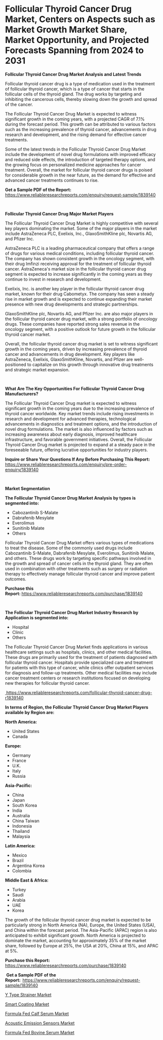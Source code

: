 <p><h1>Follicular Thyroid Cancer Drug Market, Centers on Aspects such as Market Growth Market Share, Market Opportunity, and Projected Forecasts Spanning from 2024 to 2031</h1></p><p><strong>Follicular Thyroid Cancer Drug Market Analysis and Latest Trends</strong></p>
<p><p>Follicular thyroid cancer drug is a type of medication used in the treatment of follicular thyroid cancer, which is a type of cancer that starts in the follicular cells of the thyroid gland. The drug works by targeting and inhibiting the cancerous cells, thereby slowing down the growth and spread of the cancer.</p><p>The Follicular Thyroid Cancer Drug Market is expected to witness significant growth in the coming years, with a projected CAGR of 7.1% during the forecast period. This growth can be attributed to various factors such as the increasing prevalence of thyroid cancer, advancements in drug research and development, and the rising demand for effective cancer treatments.</p><p>Some of the latest trends in the Follicular Thyroid Cancer Drug Market include the development of novel drug formulations with improved efficacy and reduced side effects, the introduction of targeted therapy options, and the growing focus on personalized medicine approaches for cancer treatment. Overall, the market for follicular thyroid cancer drugs is poised for considerable growth in the near future, as the demand for effective and advanced cancer treatments continues to rise.</p></p>
<p><strong>Get a Sample PDF of the Report:&nbsp;</strong> <a href="https://www.reliableresearchreports.com/enquiry/request-sample/1839140">https://www.reliableresearchreports.com/enquiry/request-sample/1839140</a></p>
<p>&nbsp;</p>
<p><strong>Follicular Thyroid Cancer Drug Major Market Players</strong></p>
<p><p>The Follicular Thyroid Cancer Drug Market is highly competitive with several key players dominating the market. Some of the major players in the market include AstraZeneca PLC, Exelixis, Inc., GlaxoSmithKline plc, Novartis AG, and Pfizer Inc.</p><p>AstraZeneca PLC is a leading pharmaceutical company that offers a range of drugs for various medical conditions, including follicular thyroid cancer. The company has shown consistent growth in the oncology segment, with their drug Imfinzi receiving approval for the treatment of follicular thyroid cancer. AstraZeneca's market size in the follicular thyroid cancer drug segment is expected to increase significantly in the coming years as they continue to invest in research and development.</p><p>Exelixis, Inc. is another key player in the follicular thyroid cancer drug market, known for their drug Cabometyx. The company has seen a steady rise in market growth and is expected to continue expanding their market presence with new drug developments and strategic partnerships.</p><p>GlaxoSmithKline plc, Novartis AG, and Pfizer Inc. are also major players in the follicular thyroid cancer drug market, with a strong portfolio of oncology drugs. These companies have reported strong sales revenue in the oncology segment, with a positive outlook for future growth in the follicular thyroid cancer market.</p><p>Overall, the follicular thyroid cancer drug market is set to witness significant growth in the coming years, driven by increasing prevalence of thyroid cancer and advancements in drug development. Key players like AstraZeneca, Exelixis, GlaxoSmithKline, Novartis, and Pfizer are well-positioned to capitalize on this growth through innovative drug treatments and strategic market expansion.</p></p>
<p>&nbsp;</p>
<p><strong>What Are The Key Opportunities For Follicular Thyroid Cancer Drug Manufacturers?</strong></p>
<p><p>The Follicular Thyroid Cancer Drug market is expected to witness significant growth in the coming years due to the increasing prevalence of thyroid cancer worldwide. Key market trends include rising investments in research and development for advanced therapies, technological advancements in diagnostics and treatment options, and the introduction of novel drug formulations. The market is also influenced by factors such as increasing awareness about early diagnosis, improved healthcare infrastructure, and favorable government initiatives. Overall, the Follicular Thyroid Cancer Drug market is projected to expand at a steady pace in the foreseeable future, offering lucrative opportunities for industry players.</p></p>
<p><strong>Inquire or Share Your Questions If Any Before Purchasing This Report:</strong> <a href="https://www.reliableresearchreports.com/enquiry/pre-order-enquiry/1839140">https://www.reliableresearchreports.com/enquiry/pre-order-enquiry/1839140</a></p>
<p>&nbsp;</p>
<p><strong>Market Segmentation</strong></p>
<p><strong>The Follicular Thyroid Cancer Drug Market Analysis by types is segmented into:</strong></p>
<p><ul><li>Cabozantinib S-Malate</li><li>Dabrafenib Mesylate</li><li>Everolimus</li><li>Sunitinib Malate</li><li>Others</li></ul></p>
<p><p>Follicular Thyroid Cancer Drug Market offers various types of medications to treat the disease. Some of the commonly used drugs include Cabozantinib S-Malate, Dabrafenib Mesylate, Everolimus, Sunitinib Malate, and others. These drugs work by targeting specific pathways involved in the growth and spread of cancer cells in the thyroid gland. They are often used in combination with other treatments such as surgery or radiation therapy to effectively manage follicular thyroid cancer and improve patient outcomes.</p></p>
<p><strong>Purchase this Report:&nbsp;</strong><a href="https://www.reliableresearchreports.com/purchase/1839140">https://www.reliableresearchreports.com/purchase/1839140</a></p>
<p>&nbsp;</p>
<p><strong>The Follicular Thyroid Cancer Drug Market Industry Research by Application is segmented into:</strong></p>
<p><ul><li>Hospital</li><li>Clinic</li><li>Others</li></ul></p>
<p><p>The Follicular Thyroid Cancer Drug Market finds applications in various healthcare settings such as hospitals, clinics, and other medical facilities. These drugs are primarily used for the treatment of patients diagnosed with follicular thyroid cancer. Hospitals provide specialized care and treatment for patients with this type of cancer, while clinics offer outpatient services for diagnosis and follow-up treatments. Other medical facilities may include cancer treatment centers or research institutions focused on developing new therapies for follicular thyroid cancer.</p></p>
<p><a href="https://www.reliableresearchreports.com/follicular-thyroid-cancer-drug-r1839140">&nbsp;https://www.reliableresearchreports.com/follicular-thyroid-cancer-drug-r1839140</a></p>
<p><strong>In terms of Region, the Follicular Thyroid Cancer Drug Market Players available by Region are:</strong></p>
<p>
    <p> <strong> North America: </strong>
        <ul>
            <li>United States</li>
            <li>Canada</li>
        </ul>
        </p> 
    <p> <strong> Europe: </strong>
        <ul>
            <li>Germany</li>
            <li>France</li>
            <li>U.K.</li>
            <li>Italy</li>
            <li>Russia</li>
        </ul>
        </p> 
    <p> <strong> Asia-Pacific: </strong>
        <ul>
            <li>China</li>
            <li>Japan</li>
            <li>South Korea</li>
            <li>India</li>
            <li>Australia</li>
            <li>China Taiwan</li>
            <li>Indonesia</li>
            <li>Thailand</li>
            <li>Malaysia</li>
        </ul>
        </p> 
    <p> <strong> Latin America: </strong>
        <ul>
            <li>Mexico</li>
            <li>Brazil</li>
            <li>Argentina Korea</li>
            <li>Colombia</li>
        </ul>
        </p> 
    <p> <strong> Middle East & Africa: </strong>
        <ul>
            <li>Turkey</li>
            <li>Saudi</li>
            <li>Arabia</li>
            <li>UAE</li>
            <li>Korea</li>
        </ul>
    </p>
    </p>
<p><p>The growth of the follicular thyroid cancer drug market is expected to be particularly strong in North America (NA), Europe, the United States (USA), and China within the forecast period. The Asia-Pacific (APAC) region is also anticipated to exhibit significant growth. North America is projected to dominate the market, accounting for approximately 35% of the market share, followed by Europe at 25%, the USA at 20%, China at 15%, and APAC at 5%.</p></p>
<p><strong>Purchase this Report: </strong><a href="https://www.reliableresearchreports.com/purchase/1839140">https://www.reliableresearchreports.com/purchase/1839140</a></p>
<p>&nbsp;<strong>Get a Sample PDF of the Report:&nbsp;&nbsp;</strong><a href="https://www.reliableresearchreports.com/enquiry/request-sample/1839140">https://www.reliableresearchreports.com/enquiry/request-sample/1839140</a></p>
<p><strong></strong></p>
<p><p><a href="https://medium.com/@nathan.skinner8798456/y-type-strainer-market-growth-outlook-from-2024-to-2031-and-it-is-projecting-at-7-7-589a967dd61b">Y Type Strainer Market</a></p><p><a href="https://www.linkedin.com/pulse/strategic-insights-global-smart-coating-market-trends-2024--f1sef?trackingId=n9R5GmOrRXaJzYKSPxy70w%3D%3D">Smart Coating Market</a></p><p><a href="https://github.com/bmorecock/Market-Research-Report-List-4/blob/main/formula-fed-calf-serum-market.md">Formula Fed Calf Serum Market</a></p><p><a href="https://www.linkedin.com/pulse/acoustic-emission-sensors-m-blazew-prnec?trackingId=UNxba55rQnOq2IRrp0ZgIg%3D%3D">Acoustic Emission Sensors Market</a></p><p><a href="https://github.com/drzsklfn31/Market-Research-Report-List-1/blob/main/formula-fed-bovine-serum-market.md">Formula Fed Bovine Serum Market</a></p></p>
